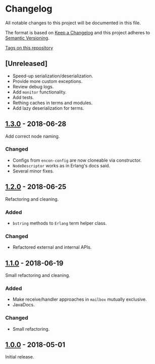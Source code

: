 # Changelog

All notable changes to this project will be documented in this file.

The format is based on [Keep a Changelog](http://keepachangelog.com/en/1.0.0/)
and this project adheres to [Semantic Versioning](http://semver.org/spec/v2.0.0.html).

[Tags on this repository](https://github.com/appulse-projects/encon-java/tags)

## [Unreleased]

- Speed-up serialization/deserialization.
- Provide more custom exceptions.
- Review debug logs.
- Add `monitor` functionality.
- Add tests.
- Rething caches in terms and modules.
- Add lazy deserialization for terms.

## [1.3.0](https://github.com/appulse-projects/encon-java/releases/tag/1.3.0) - 2018-06-28

Add correct node naming.

### Changed

- Configs from `encon-config` are now cloneable via constructor.
- `NodeDescriptor` works as in Erlang's docs said.
- Several minor fixes.

## [1.2.0](https://github.com/appulse-projects/encon-java/releases/tag/1.2.0) - 2018-06-25

Refactoring and cleaning.

### Added

- `bstring` methods to `Erlang` term helper class.

### Changed

- Refactored external and internal APIs.

## [1.1.0](https://github.com/appulse-projects/encon-java/releases/tag/1.1.0) - 2018-06-19

Small refactoring and cleaning.

### Added

- Make receive/handler approaches in `mailbox` mutually exclusive.
- JavaDocs.

### Changed

- Small refactoring.

## [1.0.0](https://github.com/appulse-projects/encon-java/releases/tag/1.0.0) - 2018-05-01

Initial release.
